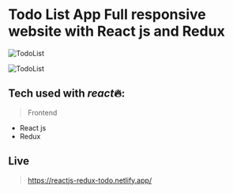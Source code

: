 # Todo List App Full responsive website with React js and Redux

![TodoList](https://i.ibb.co/DV68zF9/Screenshot-2023-02-19-at-11-03-47-AM.png)

![TodoList](https://i.ibb.co/547mRmf/Screenshot-2023-02-19-at-11-04-19-AM.png)

## Tech used with *react*🔥:

> Frontend

- React js
- Redux

## Live

> https://reactjs-redux-todo.netlify.app/
